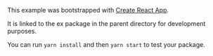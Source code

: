 This example was bootstrapped with [Create React App](https://github.com/facebook/create-react-app).

It is linked to the ex package in the parent directory for development purposes.

You can run `yarn install` and then `yarn start` to test your package.
